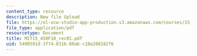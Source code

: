 ```yaml
---
content_type: resource
description: New file Upload
file: https://ol-ocw-studio-app-production.s3.amazonaws.com/courses/15-450-analytics-of-finance-fall-2010/5400591d3f74831b80abc10a288282f6_MIT15_450F10_rec01.pdf
file_type: application/pdf
resourcetype: Document
title: MIT15_450F10_rec01.pdf
uid: 5400591d-3f74-831b-80ab-c10a288282f6
---
```

